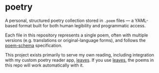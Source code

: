 # poetry

A personal, structured poetry collection stored in `.poem` files — a YAML-based format built for both human legibility and programmatic access.

Each file in this repository represents a single poem, often with multiple versions (e.g. translations or original-language forms), and follows the [poem-schema](https://github.com/bbkingisking/poem-schema) specification.

This project exists primarily to serve my own reading, including integration with my custom poetry reader app, [leaves](https://github.com/bbkingisking/leaves). If you use [leaves](https://github.com/bbkingisking/leaves), the poems in this repo will work automatically with it.
